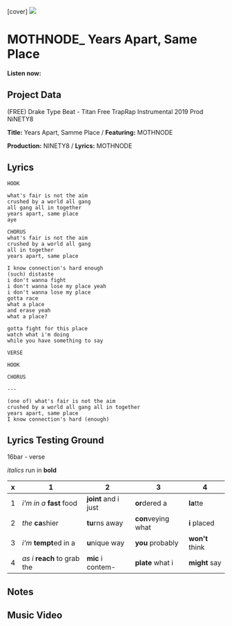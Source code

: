 [cover] ![](57175019_319474918741616_8502199518755923887_n.jpg)

# MOTHNODE_ Years Apart, Same Place

**Listen now:** 

## Project Data

(FREE) Drake Type Beat - Titan  Free TrapRap Instrumental 2019 Prod NiNETY8

**Title:** Years Apart, Samme Place / **Featuring:** MOTHNODE

**Production:** NINETY8 / **Lyrics:** MOTHNODE

## Lyrics

```
HOOK

what's fair is not the aim
crushed by a world all gang 
all gang all in together
years apart, same place
aye

CHORUS
what's fair is not the aim
crushed by a world all gang 
all in together
years apart, same place

I know connection's hard enough
(such) distaste
i don't wanna fight
i don't wanna lose my place yeah
i don't wanna lose my place
gotta race
what a place
and erase yeah
what a place?

gotta fight for this place
watch what i'm doing
while you have something to say

VERSE

HOOK 

CHORUS

---

(one of) what's fair is not the aim
crushed by a world all gang all in together
years apart, same place
I know connection's hard (enough)

```

## Lyrics Testing Ground

16bar - verse

*italics* run in
**bold**

| x | 1 | 2 | 3 | 4 |
|---|---|---|---|---|
| 1 | *i'm in a* **fast** food | **joint** and i just  | **or**dered a  | **la**tte  |
| 2 | *the* **ca**shier | **tu**rns away  |  **con**veying what |  **i** placed |
| 3 | *i'm* **tempt**ed in a | **u**nique way  |  **you** probably |  **won't** think |
| 4 | *as i* **reach** to grab the |  **mic** i contem-  | **plate** what i | **might** say |

## Notes

## Music Video
